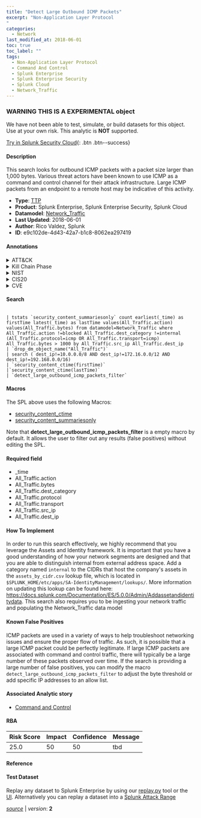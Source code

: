 ```yaml
---
title: "Detect Large Outbound ICMP Packets"
excerpt: "Non-Application Layer Protocol
"
categories:
  - Network
last_modified_at: 2018-06-01
toc: true
toc_label: ""
tags:
  - Non-Application Layer Protocol
  - Command And Control
  - Splunk Enterprise
  - Splunk Enterprise Security
  - Splunk Cloud
  - Network_Traffic
---
```


###  WARNING THIS IS A EXPERIMENTAL object
We have not been able to test, simulate, or build datasets for this object. Use at your own risk. This analytic is **NOT** supported.


[Try in Splunk Security Cloud](https://www.splunk.com/en_splunk_app_enrichmentus/cyber-security.html){: .btn .btn--success}

#### Description

This search looks for outbound ICMP packets with a packet size larger than 1,000 bytes. Various threat actors have been known to use ICMP as a command and control channel for their attack infrastructure. Large ICMP packets from an endpoint to a remote host may be indicative of this activity.

- **Type**: [TTP](https://github.com/splunk/security_content/wiki/Detection-Analytic-Types)
- **Product**: Splunk Enterprise, Splunk Enterprise Security, Splunk Cloud
- **Datamodel**: [Network_Traffic](https://docs.splunk.com/Documentation/CIM/latest/User/NetworkTraffic)
- **Last Updated**: 2018-06-01
- **Author**: Rico Valdez, Splunk
- **ID**: e9c102de-4d43-42a7-b1c8-8062ea297419


#### Annotations

<details>
  <summary>ATT&CK</summary>

<div markdown="1">


| ID             | Technique        |  Tactic             |
| -------------- | ---------------- |-------------------- |
| [T1095](https://attack.mitre.org/techniques/T1095/) | Non-Application Layer Protocol | Command And Control |

</div>
</details>


<details>
  <summary>Kill Chain Phase</summary>

<div markdown="1">

* Command & Control


</div>
</details>


<details>
  <summary>NIST</summary>

<div markdown="1">

* DE.AE



</div>
</details>

<details>
  <summary>CIS20</summary>

<div markdown="1">

* CIS 9
* CIS 12



</div>
</details>

<details>
  <summary>CVE</summary>

<div markdown="1">


</div>
</details>

#### Search

```

| tstats `security_content_summariesonly` count earliest(_time) as firstTime latest(_time) as lastTime values(All_Traffic.action) values(All_Traffic.bytes) from datamodel=Network_Traffic where All_Traffic.action !=blocked All_Traffic.dest_category !=internal (All_Traffic.protocol=icmp OR All_Traffic.transport=icmp) All_Traffic.bytes > 1000 by All_Traffic.src_ip All_Traffic.dest_ip 
| `drop_dm_object_name("All_Traffic")` 
| search ( dest_ip!=10.0.0.0/8 AND dest_ip!=172.16.0.0/12 AND dest_ip!=192.168.0.0/16) 
| `security_content_ctime(firstTime)`
|`security_content_ctime(lastTime)` 
| `detect_large_outbound_icmp_packets_filter`
```

#### Macros
The SPL above uses the following Macros:
* [security_content_ctime](https://github.com/splunk/security_content/blob/develop/macros/security_content_ctime.yml)
* [security_content_summariesonly](https://github.com/splunk/security_content/blob/develop/macros/security_content_summariesonly.yml)

Note that **detect_large_outbound_icmp_packets_filter** is a empty macro by default. It allows the user to filter out any results (false positives) without editing the SPL.

#### Required field
* _time
* All_Traffic.action
* All_Traffic.bytes
* All_Traffic.dest_category
* All_Traffic.protocol
* All_Traffic.transport
* All_Traffic.src_ip
* All_Traffic.dest_ip


#### How To Implement
In order to run this search effectively, we highly recommend that you leverage the Assets and Identity framework. It is important that you have a good understanding of how your network segments are designed and that you are able to distinguish internal from external address space. Add a category named `internal` to the CIDRs that host the company's assets in the `assets_by_cidr.csv` lookup file, which is located in `$SPLUNK_HOME/etc/apps/SA-IdentityManagement/lookups/`. More information on updating this lookup can be found here: https://docs.splunk.com/Documentation/ES/5.0.0/Admin/Addassetandidentitydata. This search also requires you to be ingesting your network traffic and populating the Network_Traffic data model

#### Known False Positives
ICMP packets are used in a variety of ways to help troubleshoot networking issues and ensure the proper flow of traffic. As such, it is possible that a large ICMP packet could be perfectly legitimate. If large ICMP packets are associated with command and control traffic, there will typically be a large number of these packets observed over time. If the search is providing a large number of false positives, you can modify the macro `detect_large_outbound_icmp_packets_filter` to adjust the byte threshold or add specific IP addresses to an allow list.

#### Associated Analytic story
* [Command and Control](/stories/command_and_control)




#### RBA

| Risk Score  | Impact      | Confidence   | Message      |
| ----------- | ----------- |--------------|--------------|
| 25.0 | 50 | 50 | tbd |


#### Reference


#### Test Dataset
Replay any dataset to Splunk Enterprise by using our [replay.py](https://github.com/splunk/attack_data#using-replaypy) tool or the [UI](https://github.com/splunk/attack_data#using-ui).
Alternatively you can replay a dataset into a [Splunk Attack Range](https://github.com/splunk/attack_range#replay-dumps-into-attack-range-splunk-server)



[*source*](https://github.com/splunk/security_content/tree/develop/detections/experimental/network/detect_large_outbound_icmp_packets.yml) \| *version*: **2**